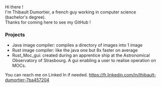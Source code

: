 Hi there ! <br/>
I'm Thibault Dumortier, a french guy working in computer science (bachelor's degree). <br/>
Thanks for coming here to see my GitHub !

### Projects
- Java image compiler: compiles a directory of images into 1 image
- Rust image compiler: like the java one but 8x faster on average
- Rust_Moc_gui: created during an apprentice ship at the Astronomical Observatory of Strasbourg. A gui enabling a user to realise operation on MOCs.

You can reach me on Linked In if needed.
https://fr.linkedin.com/in/thibault-dumortier-7ba457204
